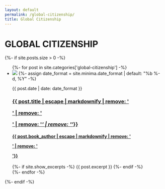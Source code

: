 ```yaml
---
layout: default
permalink: /global-citizenship/
title: Global Citizenship
---
```

<h1>GLOBAL CITIZENSHIP</h1>

{%- if site.posts.size > 0 -%}
  <ul class="global-citizenship-post-list">
    {%- for post in site.categories['global-citizenship'] -%}
      <li class="post" id="post-{{ forloop.rindex }}">
        <img class="cover" src="{{ site.baseurl }}/assets/images/{{ post.image }}"/>
        {%- assign date_format = site.minima.date_format | default: "%b %-d, %Y" -%}
        <div class="post-info-wrapper">
          <p class="post-meta">{{ post.date | date: date_format }}</p>
          <a class="post-link" href="{{ post.url | relative_url }}">
          <h3>
              {{ post.title | escape | markdownify | remove: '<p>' | remove: '</p>' | remove: '<em>' | remove: '</em>'}}
          </h3>
          <h4>
              {{ post.book_author | escape | markdownify | remove: '<p>' | remove: '</p>'}}
          </h4>
          </a>
        </div>
        {%- if site.show_excerpts -%}
        {{ post.excerpt }}
        {%- endif -%}
      </li>
    {%- endfor -%}
  </ul>
{%- endif -%}
